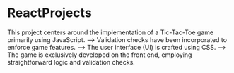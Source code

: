 # ReactProjects

This project centers around the implementation of a Tic-Tac-Toe game primarily using JavaScript. 
    --> Validation checks have been incorporated to enforce game features. 
    --> The user interface (UI) is crafted using CSS. 
    --> The game is exclusively developed on the front end, employing straightforward logic and validation checks.

